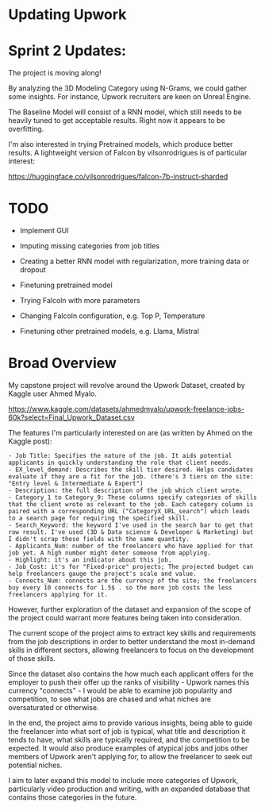 # Updating Upwork

# Sprint 2 Updates:
The project is moving along! 

By analyzing the 3D Modeling Category using N-Grams, we could gather some insights. For instance, Upwork recruiters are keen on Unreal Engine. 

The Baseline Model will consist of a RNN model, which still needs to be heavily tuned to get acceptable results. Right now it appears to be overfitting.

I'm also interested in trying Pretrained models, which produce better results. A lightweight version of Falcon by vilsonrodrigues is of particular interest:

https://huggingface.co/vilsonrodrigues/falcon-7b-instruct-sharded

# TODO
* Implement GUI

* Imputing missing categories from job titles
* Creating a better RNN model with regularization, more training data or dropout

* Finetuning pretrained model
* Trying Falcoln with more parameters
* Changing Falcoln configuration, e.g. Top P, Temperature
* Finetuning other pretrained models, e.g. Llama, Mistral


# Broad Overview

My capstone project will revolve around the Upwork Dataset, created by Kaggle user Ahmed Myalo.

https://www.kaggle.com/datasets/ahmedmyalo/upwork-freelance-jobs-60k?select=Final_Upwork_Dataset.csv

The features I'm particularly interested on are (as written by Ahmed on the Kaggle post):

    - Job Title: Specifies the nature of the job. It aids potential applicants in quickly understanding the role that client needs.
    - EX_level_demand: Describes the skill tier desired. Helps candidates evaluate if they are a fit for the job. (there's 3 tiers on the site: "Entry level & Intermediate & Expert")
    - Description: the full description of the job which client wrote.
    - Category_1 to Category_9: These columns specify categories of skills that the client wrote as relevant to the job. Each category column is paired with a corresponding URL ("CategoryX_URL_search") which leads to a search page for requiring the specified skill.
    - Search_Keyword: the keyword I've used in the search bar to get that row result. I've used (3D & Data science & Developer & Marketing) but I didn't scrap these fields with the same quantity.
    - Applicants_Num: number of the freelancers who have applied for that job yet. A high number might deter someone from applying.
    - Highlight: it's an indicator about this job.
    - Job_Cost: it's for "Fixed-price" projects; The projected budget can help freelancers gauge the project's scale and value.
    - Connects_Num: connects are the currency of the site; the freelancers buy every 10 connects for 1.5$ . so the more job costs the less freelancers applying for it.
	
However, further exploration of the dataset and expansion of the scope of the project could warrant more features being taken into consideration.

The current scope of the project aims to extract key skills and requirements from the job descriptions in order to better understand the most in-demand skills in different sectors, allowing freelancers to focus on the development of those skills.

Since the dataset also contains the how much each applicant offers for the employer to push their offer up the ranks of visibility - Upwork names this currency "connects" - I would be able to examine job popularity and competition, to see what jobs are chased and what niches are oversaturated or otherwise.

In the end, the project aims to provide various insights, being able to guide the freelancer into what sort of job is typical, what title and description it tends to have, what skills are typically required, and the competition to be expected. It would also produce examples of atypical jobs and jobs other members of Upwork aren't applying for, to allow the freelancer to seek out potential niches.

I aim to later expand this model to include more categories of Upwork, particularly video production and writing, with an expanded database that contains those categories in the future.
